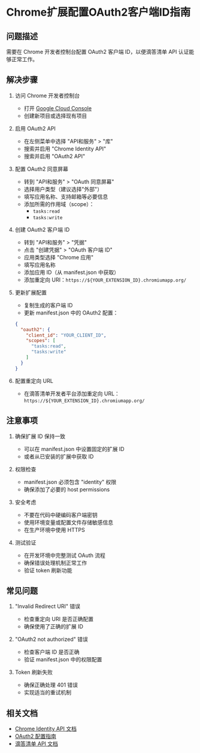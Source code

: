 # Chrome扩展配置OAuth2客户端ID指南

## 问题描述
需要在 Chrome 开发者控制台配置 OAuth2 客户端 ID，以便滴答清单 API 认证能够正常工作。

## 解决步骤

1. 访问 Chrome 开发者控制台
   - 打开 [Google Cloud Console](https://console.cloud.google.com/)
   - 创建新项目或选择现有项目

2. 启用 OAuth2 API
   - 在左侧菜单中选择 "API和服务" > "库"
   - 搜索并启用 "Chrome Identity API"
   - 搜索并启用 "OAuth2 API"

3. 配置 OAuth2 同意屏幕
   - 转到 "API和服务" > "OAuth 同意屏幕"
   - 选择用户类型（建议选择"外部"）
   - 填写应用名称、支持邮箱等必要信息
   - 添加所需的作用域（scope）：
     * `tasks:read`
     * `tasks:write`

4. 创建 OAuth2 客户端 ID
   - 转到 "API和服务" > "凭据"
   - 点击 "创建凭据" > "OAuth 客户端 ID"
   - 应用类型选择 "Chrome 应用"
   - 填写应用名称
   - 添加应用 ID（从 manifest.json 中获取）
   - 添加重定向 URI：`https://${YOUR_EXTENSION_ID}.chromiumapp.org/`

5. 更新扩展配置
   - 复制生成的客户端 ID
   - 更新 manifest.json 中的 OAuth2 配置：
   ```json
   {
     "oauth2": {
       "client_id": "YOUR_CLIENT_ID",
       "scopes": [
         "tasks:read",
         "tasks:write"
       ]
     }
   }
   ```

6. 配置重定向 URL
   - 在滴答清单开发者平台添加重定向 URL：
   `https://${YOUR_EXTENSION_ID}.chromiumapp.org/`

## 注意事项
1. 确保扩展 ID 保持一致
   - 可以在 manifest.json 中设置固定的扩展 ID
   - 或者从已安装的扩展中获取 ID

2. 权限检查
   - manifest.json 必须包含 "identity" 权限
   - 确保添加了必要的 host permissions

3. 安全考虑
   - 不要在代码中硬编码客户端密钥
   - 使用环境变量或配置文件存储敏感信息
   - 在生产环境中使用 HTTPS

4. 测试验证
   - 在开发环境中完整测试 OAuth 流程
   - 确保错误处理机制正常工作
   - 验证 token 刷新功能

## 常见问题
1. "Invalid Redirect URI" 错误
   - 检查重定向 URI 是否正确配置
   - 确保使用了正确的扩展 ID

2. "OAuth2 not authorized" 错误
   - 检查客户端 ID 是否正确
   - 验证 manifest.json 中的权限配置

3. Token 刷新失败
   - 确保正确处理 401 错误
   - 实现适当的重试机制

## 相关文档
- [Chrome Identity API 文档](https://developer.chrome.com/docs/extensions/reference/identity/)
- [OAuth2 配置指南](https://developer.chrome.com/docs/extensions/mv3/tut_oauth/)
- [滴答清单 API 文档](https://www.dida365.com/api/) 